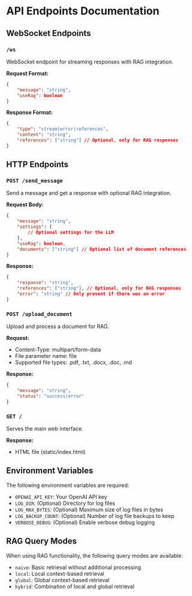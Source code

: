 # API Endpoints Documentation

## WebSocket Endpoints

### `/ws`
WebSocket endpoint for streaming responses with RAG integration.

**Request Format:**
```json
{
    "message": "string",
    "useRag": boolean
}
```

**Response Format:**
```json
{
    "type": "stream|error|references",
    "content": "string",
    "references": ["string"] // Optional, only for RAG responses
}
```

## HTTP Endpoints

### `POST /send_message`
Send a message and get a response with optional RAG integration.

**Request Body:**
```json
{
    "message": "string",
    "settings": {
        // Optional settings for the LLM
    },
    "useRag": boolean,
    "documents": ["string"] // Optional list of document references
}
```

**Response:**
```json
{
    "response": "string",
    "references": ["string"], // Optional, only for RAG responses
    "error": "string" // Only present if there was an error
}
```

### `POST /upload_document`
Upload and process a document for RAG.

**Request:**
- Content-Type: multipart/form-data
- File parameter name: file
- Supported file types: .pdf, .txt, .docx, .doc, .md

**Response:**
```json
{
    "message": "string",
    "status": "success|error"
}
```

### `GET /`
Serves the main web interface.

**Response:**
- HTML file (static/index.html)

## Environment Variables

The following environment variables are required:

- `OPENAI_API_KEY`: Your OpenAI API key
- `LOG_DIR`: (Optional) Directory for log files
- `LOG_MAX_BYTES`: (Optional) Maximum size of log files in bytes
- `LOG_BACKUP_COUNT`: (Optional) Number of log file backups to keep
- `VERBOSE_DEBUG`: (Optional) Enable verbose debug logging

## RAG Query Modes

When using RAG functionality, the following query modes are available:

- `naive`: Basic retrieval without additional processing
- `local`: Local context-based retrieval
- `global`: Global context-based retrieval
- `hybrid`: Combination of local and global retrieval 